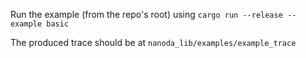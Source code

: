 Run the example (from the repo's root) using
`cargo run --release --example basic`

The produced trace should be at `nanoda_lib/examples/example_trace`

